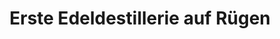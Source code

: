 ---
title: "Erste Edeldestillerie auf Rügen"
url: /ummanz/erste-edeldestillerie-auf-ruegen/
shop: Spirituosen
---